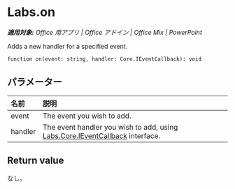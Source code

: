 ﻿
# Labs.on

 _**適用対象:** Office 用アプリ | Office アドイン | Office Mix | PowerPoint_

Adds a new handler for a specified event.

```
function on(event: string, handler: Core.IEventCallback): void
```


## パラメーター


|**名前**|**説明**|
|:-----|:-----|
|event|The event you wish to add.|
|handler|The event handler you wish to add, using [Labs.Core.IEventCallback](../../reference/office-mix/labs.core.ieventcallback.md) interface.|

## Return value

なし。

